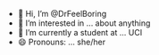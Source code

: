 - 👋 Hi, I’m @DrFeelBoring
- 👀 I’m interested in ... about anything
- 🌱 I’m currently a student at ... UCI
- 😄 Pronouns: ... she/her


<!---
DrFeelBoring/DrFeelBoring is a ✨ special ✨ repository because its `README.md` (this file) appears on your GitHub profile.
You can click the Preview link to take a look at your changes.
--->
